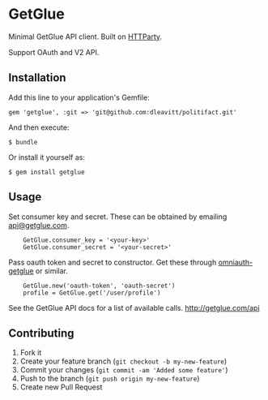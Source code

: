 # GetGlue

Minimal GetGlue API client. Built on [HTTParty](https://github.com/jnunemaker/httparty).

Support OAuth and V2 API.

## Installation

Add this line to your application's Gemfile:

    gem 'getglue', :git => 'git@github.com:dleavitt/politifact.git'

And then execute:

    $ bundle

Or install it yourself as:

    $ gem install getglue

## Usage

Set consumer key and secret.
These can be obtained by emailing api@getglue.com.
		
		GetGlue.consumer_key = '<your-key>'
		GetGlue.consumer_secret = '<your-secret>'

Pass oauth token and secret to constructor. Get these through [omniauth-getglue](https://github.com/JCBarry/omniauth-getglue) or similar.
		
		GetGlue.new('oauth-token', 'oauth-secret')
		profile = GetGlue.get('/user/profile')

See the GetGlue API docs for a list of available calls.
http://getglue.com/api

## Contributing

1. Fork it
2. Create your feature branch (`git checkout -b my-new-feature`)
3. Commit your changes (`git commit -am 'Added some feature'`)
4. Push to the branch (`git push origin my-new-feature`)
5. Create new Pull Request
